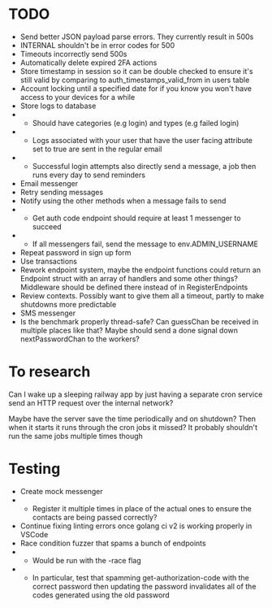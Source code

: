 # TODO

-   Send better JSON payload parse errors. They currently result in 500s
-   INTERNAL shouldn't be in error codes for 500
-   Timeouts incorrectly send 500s
-   Automatically delete expired 2FA actions
-   Store timestamp in session so it can be double checked to ensure it's still valid by comparing to auth_timestamps_valid_from in users table
-   Account locking until a specified date for if you know you won't have access to your devices for a while
-   Store logs to database
-   -   Should have categories (e.g login) and types (e.g failed login)
-   -   Logs associated with your user that have the user facing attribute set to true are sent in the regular email
-   -   Successful login attempts also directly send a message, a job then runs every day to send reminders
-   Email messenger
-   Retry sending messages
-   Notify using the other methods when a message fails to send
-   -   Get auth code endpoint should require at least 1 messenger to succeed
-   -   If all messengers fail, send the message to env.ADMIN_USERNAME
-   Repeat password in sign up form
-   Use transactions
-   Rework endpoint system, maybe the endpoint functions could return an Endpoint struct with an array of handlers and some other things? Middleware should be defined there instead of in RegisterEndpoints
-   Review contexts. Possibly want to give them all a timeout, partly to make shutdowns more predictable
-   SMS messenger
-   Is the benchmark properly thread-safe? Can guessChan be received in multiple places like that? Maybe should send a done signal down nextPasswordChan to the workers?

# To research

Can I wake up a sleeping railway app by just having a separate cron service send an HTTP request over the internal network?

Maybe have the server save the time periodically and on shutdown? Then when it starts it runs through the cron jobs it missed? It probably shouldn't run the same jobs multiple times though

# Testing

-   Create mock messenger
-   -   Register it multiple times in place of the actual ones to ensure the contacts are being passed correctly?
-   Continue fixing linting errors once golang ci v2 is working properly in VSCode
-   Race condition fuzzer that spams a bunch of endpoints
-   -   Would be run with the -race flag
-   -   In particular, test that spamming get-authorization-code with the correct password then updating the password invalidates all of the codes generated using the old password

